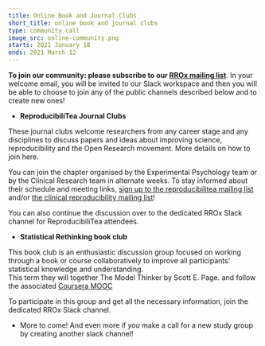 ```yaml
---
title: Online Book and Journal Clubs
short_title: online book and journal clubs
type: community call
image_src: online-community.png
starts: 2021 January 18
ends: 2021 March 12
---
```


**To join our community: please subscribe to our [RROx mailing list](https://web.maillist.ox.ac.uk/ox/subscribe/rroxford)**. In your welcome email, you will be invited to our Slack workspace and then you will be able to choose to join any of the public channels described below and to create new ones!


-	**ReproducibiliTea Journal Clubs**

These journal clubs welcome researchers from any career stage and any disciplines to discuss papers and ideas about improving science, reproducibility and the Open Research movement. More details on how to join here.

You can join the chapter organised by the Experimental Psychology team or by the Clinical Research team in alternate weeks.
To stay informed about their schedule and meeting links, [sign up to the reproducibilitea mailing list](https://web.maillist.ox.ac.uk/ox/subscribe/reproducibilitea) and/or [the clinical reproducibility mailing list](https://web.maillist.ox.ac.uk/ox/subscribe/clinical-reproducibilitea)!

You can also continue the discussion over to the dedicated RROx Slack channel for ReproducibiliTea attendees.



-	**Statistical Rethinking book club**  

This book club is an enthusiastic discussion group focused on working through a book or course collaboratively to improve all participants' statistical knowledge and understanding.  
This term they will together The Model Thinker by Scott E. Page. and follow the associated [Coursera MOOC](https://www.coursera.org/learn/model-thinking)

To participate in this group and get all the necessary information, join the dedicated RROx Slack channel.


-	More to come! And even more if *you* make a call for a new study group by creating another slack channel!
